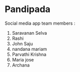 # Pandipada
Social media app
team members :
1. Saravanan Selva
2. Rashi
3. John Saju
4. nandana mariam
5. Parvathi Krishna
6. Maria jose
7. Archana

